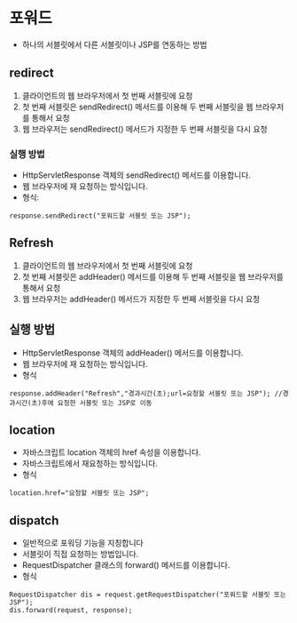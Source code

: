 포워드
=================
* 하나의 서블릿에서 다른 서블릿이나 JSP를 연동하는 방법


redirect
-------------------
1. 클라이언트의 웹 브라우저에서 첫 번째 서블릿에 요청
2. 첫 번째 서블릿은 sendRedirect() 메서드를 이용해 두 번째 서블릿을 웹 브라우저를 통해서 요청
3. 웹 브라우저는 sendRedirect() 메서드가 지정한 두 번째 서블릿을 다시 요청

### 실행 방법
* HttpServletResponse 객체의 sendRedirect() 메서드를 이용합니다.
* 웹 브라우저에 재 요청하는 방식입니다.
* 형식: 
```
response.sendRedirect("포워드할 서블릿 또는 JSP");
```

Refresh
------------------------
1. 클라이언트의 웹 브라우저에서 첫 번째 서블릿에 요청
2. 첫 번째 서블릿은 addHeader() 메서드를 이용해 두 번째 서블릿을 웹 브라우저를 통해서 요청
3. 웹 브라우저는 addHeader() 메서드가 지정한 두 번째 서블릿을 다시 요청

## 실행 방법
* HttpServletResponse 객체의 addHeader() 메서드를 이용합니다.
* 웹 브라우저에 재 요청하는 방식입니다.
* 형식
```
response.addHeader("Refresh","경과시간(초);url=요청할 서블릿 또는 JSP"); //경과시간(초)후에 요청한 서블릿 또는 JSP로 이동
```

location
--------------------
* 자바스크립트 location 객체의 href 속성을 이용합니다.
* 자바스크립트에서 재요청하는 방식입니다.
* 형식
```
location.href="요청할 서블릿 또는 JSP";
```

dispatch
--------------------
* 일반적으로 포워딩 기능을 지칭합니다
* 서블릿이 직접 요청하는 방법입니다.
* RequestDispatcher 클래스의 forward() 메서드를 이용합니다.
* 형식
```
RequestDispatcher dis = request.getRequestDispatcher("포워드할 서블릿 또는 JSP");
dis.forward(request, response);
```
